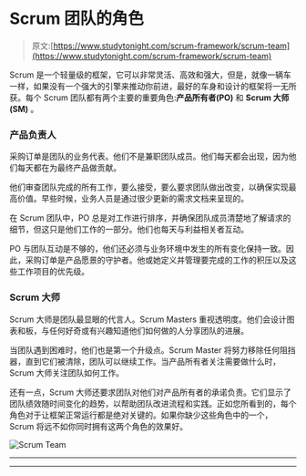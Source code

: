 # Scrum 团队的角色

> 原文:[https://www.studytonight.com/scrum-framework/scrum-team](https://www.studytonight.com/scrum-framework/scrum-team)

Scrum 是一个轻量级的框架，它可以非常灵活、高效和强大，但是，就像一辆车一样，如果没有一个强大的引擎来推动你前进，最好的车身和设计的框架将一无所获。每个 Scrum 团队都有两个主要的重要角色:**产品所有者(PO)** 和 **Scrum 大师(SM)** 。

### 产品负责人

采购订单是团队的业务代表。他们不是兼职团队成员。他们每天都会出现，因为他们每天都在为最终产品做贡献。

他们审查团队完成的所有工作，要么接受，要么要求团队做出改变，以确保实现最高价值。早些时候，业务人员是通过很少更新的需求文档来呈现的。

在 Scrum 团队中，PO 总是对工作进行排序，并确保团队成员清楚地了解请求的细节，但这只是他们工作的一部分。他们也每天与利益相关者互动。

PO 与团队互动是不够的，他们还必须与业务环境中发生的所有变化保持一致。因此，采购订单是产品愿景的守护者。他或她定义并管理要完成的工作的积压以及这些工作项目的优先级。

### Scrum 大师

Scrum 大师是团队最显眼的代言人。Scrum Masters 重视透明度。他们会设计图表和板，与任何好奇或有兴趣知道他们如何做的人分享团队的进展。

当团队遇到困难时，他们也是第一个升级点。Scrum Master 将努力移除任何阻挡器，直到它们被清除，团队可以继续工作。当产品所有者关注需要做什么时，Scrum 大师关注团队如何工作。

还有一点，Scrum 大师还要求团队对他们对产品所有者的承诺负责。它们显示了团队绩效随时间变化的趋势，以帮助团队改进流程和实践。正如您所看到的，每个角色对于让框架正常运行都是绝对关键的。如果你缺少这些角色中的一个，Scrum 将远不如你同时拥有这两个角色的效果好。

![Scrum Team](../Images/964b0378a6bd46c2ac40c05f541f2bed.png)

* * *

* * *